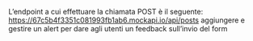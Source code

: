 L’endpoint a cui effettuare la chiamata POST è il seguente: https://67c5b4f3351c081993fb1ab6.mockapi.io/api/posts
aggiungere e gestire un alert per dare agli utenti un feedback sull’invio del form
